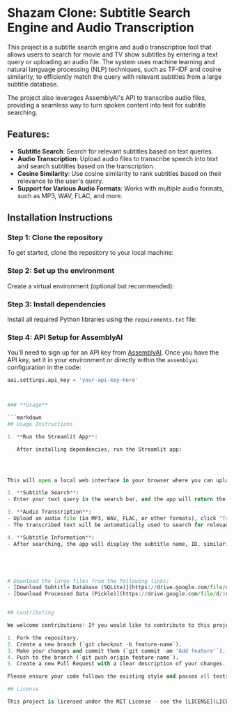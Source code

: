 # Shazam Clone: Subtitle Search Engine and Audio Transcription

This project is a subtitle search engine and audio transcription tool that allows users to search for movie and TV show subtitles by entering a text query or uploading an audio file. The system uses machine learning and natural language processing (NLP) techniques, such as TF-IDF and cosine similarity, to efficiently match the query with relevant subtitles from a large subtitle database.

The project also leverages AssemblyAI's API to transcribe audio files, providing a seamless way to turn spoken content into text for subtitle searching.

## Features:
- **Subtitle Search**: Search for relevant subtitles based on text queries.
- **Audio Transcription**: Upload audio files to transcribe speech into text and search subtitles based on the transcription.
- **Cosine Similarity**: Use cosine similarity to rank subtitles based on their relevance to the user's query.
- **Support for Various Audio Formats**: Works with multiple audio formats, such as MP3, WAV, FLAC, and more.

## Installation Instructions

### Step 1: Clone the repository

To get started, clone the repository to your local machine:


### Step 2: Set up the environment

Create a virtual environment (optional but recommended):



### Step 3: Install dependencies

Install all required Python libraries using the `requirements.txt` file:



### Step 4: API Setup for AssemblyAI

You'll need to sign up for an API key from [AssemblyAI](https://www.assemblyai.com/). Once you have the API key, set it in your environment or directly within the `assemblyai` configuration in the code:

```python
aai.settings.api_key = 'your-api-key-here'



### **Usage**

```markdown
## Usage Instructions

1. **Run the Streamlit App**:

   After installing dependencies, run the Streamlit app:




This will open a local web interface in your browser where you can upload audio files or enter text queries to search for subtitles.

2. **Subtitle Search**:
- Enter your text query in the search bar, and the app will return the most relevant subtitles based on cosine similarity.

3. **Audio Transcription**:
- Upload an audio file (in MP3, WAV, FLAC, or other formats), click "Transcribe," and the app will display the transcription of the audio.
- The transcribed text will be automatically used to search for relevant subtitles.

4. **Subtitle Information**:
- After searching, the app will display the subtitle name, ID, similarity score, and a link to view more details on OpenSubtitles.





# Download the large files from the following links:
- [Download Subtitle Database (SQLite)](https://drive.google.com/file/d/1GS7KvI1z2-5I-oB_x4ik7nrIRuGIgiUC/view?usp=sharing)
- [Download Processed Data (Pickle)](https://drive.google.com/file/d/1v3f5XiigYZ-WfaIlcKeVQMtnkMEmGsgw/view?usp=sharing)


## Contributing

We welcome contributions! If you would like to contribute to this project, please follow these steps:

1. Fork the repository.
2. Create a new branch (`git checkout -b feature-name`).
3. Make your changes and commit them (`git commit -am 'Add feature'`).
4. Push to the branch (`git push origin feature-name`).
5. Create a new Pull Request with a clear description of your changes.

Please ensure your code follows the existing style and passes all tests before submitting a pull request.

## License

This project is licensed under the MIT License - see the [LICENSE](LICENSE) file for details.



